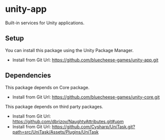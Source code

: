 # unity-app
Built-in services for Unity applications.

## Setup
You can install this package using the Unity Package Manager.
- Install from Git Url: https://github.com/bluecheese-games/unity-app.git

## Dependencies
This package depends on Core package.
- Install from Git Url: https://github.com/bluecheese-games/unity-core.git

This package depends on third party packages.
- Install from Git Url: https://github.com/dbrizov/NaughtyAttributes.git#upm
- Install from Git Url: https://github.com/Cysharp/UniTask.git?path=src/UniTask/Assets/Plugins/UniTask